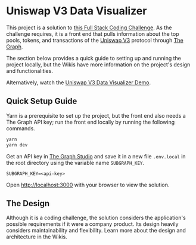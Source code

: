 # Uniswap V3 Data Visualizer
This project is a solution to [this Full Stack Coding Challenge](https://webbtools.notion.site/Full-Stack-Coding-Challenge-c7ba2a97e5ab44409e051ae414a13833). As the challenge requires, it is a front end that pulls information about the top pools, tokens, and transactions of the [Uniswap V3](https://app.uniswap.org/) protocol through [The Graph](https://thegraph.com/).

The section below provides a quick guide to setting up and running the project locally, but the Wikis have more information on the project's design and functionalities.

Alternatively, watch the [Uniswap V3 Data Visualizer Demo](https://youtu.be/_0CC9FgyJDY).

## Quick Setup Guide
Yarn is a prerequisite to set up the project, but the front end also needs a The Graph API key; run the front end locally by running the following commands.

```bash
yarn
yarn dev
```

Get an API key in [The Graph Studio](https://thegraph.com/studio/apikeys/) and save it in a new file `.env.local` in the root directory using the variable name `SUBGRAPH_KEY`.

```
SUBGRAPH_KEY=<api-key>
```

Open [http://localhost:3000](http://localhost:3000) with your browser to view the solution.

## The Design
Although it is a coding challenge, the solution considers the application's possible requirements if it were a company product. Its design heavily considers maintainability and flexibility. Learn more about the design and architecture in the Wikis.
